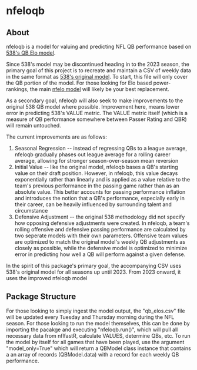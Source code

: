 # nfeloqb

## About
nfeloqb is a model for valuing and predicting NFL QB performance based on [538's QB Elo model](https://fivethirtyeight.com/methodology/how-our-nfl-predictions-work/).

Since 538's model may be discontinued heading in to the 2023 season, the primary goal of this project is to recreate and maintain a CSV of weekly data in the same format as [538's original model](https://projects.fivethirtyeight.com/nfl-api/nfl_elo.csv). To start, this file will only cover the QB portion of the model. For those looking for Elo based power-rankings, the main [nfelo model](https://www.nfeloapp.com/nfl-power-ratings/) will likely be your best replacement.

As a secondary goal, nfeloqb will also seek to make improvements to the original 538 QB model where possible. Improvement here, means lower error in predicting 538's VALUE metric. The VALUE metric itself (which is a measure of QB performance somewhere between Passer Rating and QBR) will remain untouched.

The current improvements are as follows:
1) Seasonal Regression -- instead of regressing QBs to a league average, nfeloqb gradually phases out league average for a rolling career average, allowing for stronger season-over-season mean reversion
2) Initial Value -- like the original model, nfeloqb bases a QB's starting value on their draft position. However, in nfeloqb, this value decays exponentially rather than linearly and is applied as a value relative to the team's previous performance in the passing game rather than as an absolute value. This better accounts for passing performance inflation and introduces the notion that a QB's performance, especially early in their career, can be heavily influenced by surrounding talent and circumstance
3) Defensive Adjustment -- the original 538 methodology did not specify how opposing defensive adjustments were created. In nfeloqb, a team's rolling offensive and defensive passing performance are calculated by two seperate models with their own parameters. Offensive team values are optimized to match the original model's weekly QB adjustments as closely as possible, while the defensive model is optimized to minimize error in predicting how well a QB will perform against a given defense.

In the spirit of this package's primary goal, the accompanying CSV uses 538's original model for all seasons up until 2023. From 2023 onward, it uses the improved nfeloqb model

## Package Structure
For those looking to simply ingest the model output, the "qb_elos.csv" file will be updated every Tuesday and Thursday morning during the NFL season. For those looking to run the model themselves, this can be done by importing the pacakge and executing "nfeloqb.run()", which will pull all necessary data from nflfastR, calculate VALUES, determine QBs, etc. To run the model by itself for all games that have been played, use the argument "model_only=True" which will return a QBModel class instance that contains a an array of records (QBModel.data) with a record for each weekly QB performance.
